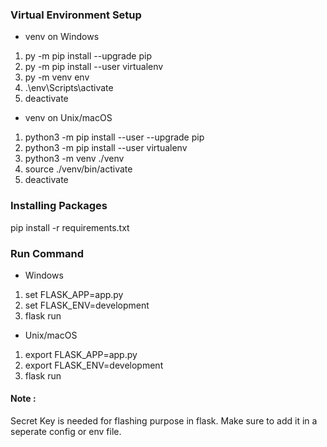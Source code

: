 ### Virtual Environment Setup
* venv on Windows
1. py -m pip install --upgrade pip
2. py -m pip install --user virtualenv
3. py -m venv env
4. .\env\Scripts\activate
5. deactivate

* venv on Unix/macOS
1. python3 -m pip install --user --upgrade pip
2. python3 -m pip install --user virtualenv
3. python3 -m venv ./venv
4. source ./venv/bin/activate
5. deactivate

### Installing Packages
pip install -r requirements.txt

### Run Command
* Windows
1. set FLASK_APP=app.py
2. set FLASK_ENV=development
3. flask run

* Unix/macOS
1. export FLASK_APP=app.py
2. export FLASK_ENV=development
3. flask run


#### Note : 
Secret Key is needed for flashing purpose in flask. Make sure to add it in a seperate config or env file.